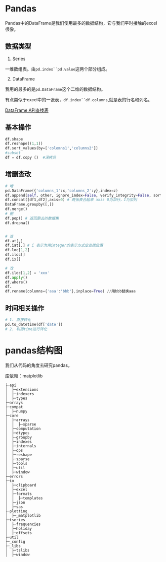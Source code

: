 # Pandas

Pandas中的DataFrame是我们使用最多的数据结构，它与我们平时接触的excel很像。

## 数据类型

1. Series

一维数组表。由`pd.index``pd.value`这两个部分组成。

2. DataFrame

我用的最多的是`pd.DataFrame`这个二维的数据结构。

有点类似于excel中的一张表，`df.index``df.columns`,就是表的行名和列名。

[DataFrame API查找表](https://pandas.pydata.org/pandas-docs/stable/reference/frame.html)

## 基本操作

```python
df.shape
df.reshape((1,1))
df.sort_values(by=['colomns1','columns2'])
#subset
df = df.copy ()  #深拷贝
```

## 增删查改

```py
# 增
pd.DataFrame({'columns_1':x,'columns_2':y},index=z)
df.append(self, other, ignore_index=False, verify_integrity=False, sort=None)
df.concat([df1,df2],axis=0) # 两张表合起来 axis 0为加行，1为加列
DataFrame.groupby([,])
df.merge()
# 删
df.pop() # 返回删去的数据集
df.dropna()


# 查
df.at[,]
df.iat[,] # i 表示为用integer的表示方式定查找位置
df.loc[1,2]
df.iloc[]
df.ix[]

# 改
df.iloc[1,2] = 'xxx'
df.apply()
df.where()
df.
df.rename(columns={'aaa':'bbb'},inplace=True) //用bbb替换aaa

```


## 时间相关操作


```python
# 1. 直接转化
pd.to_datetime(df['date'])
# 2. 利用time进行转化

```


# pandas结构图

我们从代码的角度去研究pandas。

库依赖：matplotlib

```shell
├─api
│  ├─extensions
│  ├─indexers
│  ├─types
├─arrays
├─compat
│  ├─numpy
├─core
│  ├─arrays
│  │  ├─sparse
│  ├─computation
│  ├─dtypes
│  ├─groupby
│  ├─indexes
│  ├─internals
│  ├─ops
│  ├─reshape
│  ├─sparse
│  ├─tools
│  ├─util
│  ├─window
├─errors
├─io
│  ├─clipboard
│  ├─excel
│  ├─formats
│  │  ├─templates
│  ├─json
│  ├─sas
├─plotting
│  ├─_matplotlib
├─tseries
│  ├─frequencies
│  ├─holiday
│  ├─offsets
├─util
├─_config
├─_libs
│  ├─tslibs
│  ├─window
```